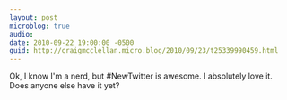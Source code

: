 ```yaml
---
layout: post
microblog: true
audio: 
date: 2010-09-22 19:00:00 -0500
guid: http://craigmcclellan.micro.blog/2010/09/23/t25339990459.html
---
```

Ok, I know I'm a nerd, but #NewTwitter is awesome.  I absolutely love it.  Does anyone else have it yet?
